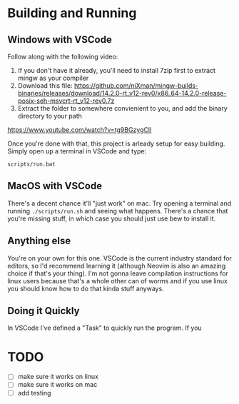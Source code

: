 # Building and Running
## Windows with VSCode
Follow along with the following video:

1. If you don't have it already, you'll need to install 7zip first to extract mingw as your compiler
2. Download this file: https://github.com/niXman/mingw-builds-binaries/releases/download/14.2.0-rt_v12-rev0/x86_64-14.2.0-release-posix-seh-msvcrt-rt_v12-rev0.7z
3. Extract the folder to somewhere convienient to you, and add the binary directory to your path

https://www.youtube.com/watch?v=tg9BGzygClI

Once you're done with that, this project is arleady setup for easy building. Simply open up a terminal in VSCode and type:
```
scripts/run.bat
```


## MacOS with VSCode
There's a decent chance it'll "just work" on mac. Try opening a terminal and running `./scripts/run.sh` and seeing what happens. There's a chance that you're missing stuff, in which case you should just use bew to install it.

## Anything else
You're on your own for this one. VSCode is the current industry standard for editors, so I'd recommend learning it (although Neovim is also an amazing choice if that's your thing). I'm not gonna leave compilation instructions for linux users because that's a whole other can of worms and if you use linux you should know how to do that kinda stuff anyways.


## Doing it Quickly
In VSCode I've defined a "Task" to quickly run the program. If you 


# TODO
- [ ] make sure it works on linux
- [ ] make sure it works on mac
- [ ] add testing